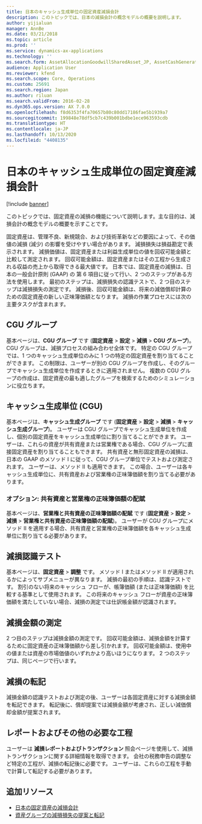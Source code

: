 ```yaml
---
title: 日本のキャッシュ生成単位の固定資産減損会計
description: このトピックでは、日本の減損会計の概念モデルの概要を説明します。
author: yijialuan
manager: AnnBe
ms.date: 03/21/2018
ms.topic: article
ms.prod: ''
ms.service: dynamics-ax-applications
ms.technology: ''
ms.search.form: AssetAllocationGoodwillSharedAsset_JP, AssetCashGeneratingUnit_JP, AssetCashGeneratingUnitGroup_JP, AssetImpairmentRecognitionMethod1_JP, AssetImpairmentRecognitionMethod2_JP
audience: Application User
ms.reviewer: kfend
ms.search.scope: Core, Operations
ms.custom: 25691
ms.search.region: Japan
ms.author: riluan
ms.search.validFrom: 2016-02-28
ms.dyn365.ops.version: AX 7.0.0
ms.openlocfilehash: f8d6353f4fa70657b80c80dd17186fae5b1939a7
ms.sourcegitcommit: 199848e78df5cb7c439b001bdbe1ece963593cdb
ms.translationtype: HT
ms.contentlocale: ja-JP
ms.lasthandoff: 10/13/2020
ms.locfileid: "4408135"
---
```

# <a name="fixed-asset-impairment-accounting-on-cash-generating-units-for-japan"></a>日本のキャッシュ生成単位の固定資産減損会計

[!include [banner](../includes/banner.md)]

このトピックでは、固定資産の減損の機能について説明します。主な目的は、減損会計の概念モデルの概要を示すことです。 

固定資産は、管理不良、新規競合、および技術革新などの要因によって、その価値の減損 (減少) の影響を受けやすい場合があります。 減損損失は損益勘定で表示されます。 減損価値は、固定資産または利益生成単位の値を回収可能金額と比較して測定されます。 回収可能金額は、固定資産またはその工程から生成される収益の売上から取得できる最大値です。 日本では、固定資産の減損は、日本の一般会計原則 (GAAP) の 第 6 項目に従って行い、2 つのステップがある方法を使用します。 最初のステップは、減損損失の認識テストで、2 つ目のステップは減損損失の測定です。 減損後、回収可能金額は、将来の減価償却計算のための固定資産の新しい正味簿価額となります。 減損の作業プロセスには次の主要タスクが含まれます。

## <a name="cgu-groups"></a>CGU グループ
基本ページは、**CGU グループ** です (**固定資産** &gt; **設定** &gt; **減損** &gt; **CGU グループ**)。 CGU グループは、減損プロセスの組み合わせ全体です。 特定の CGU グループでは、1 つのキャッシュ生成単位のみに 1 つの特定の固定資産を割り当てることができます。 この制限は、ユーザーが別の CGU グループを作成し、そのグループでキャッシュ生成単位を作成するときに適用されません。 複数の CGU グループの作成は、固定資産の最も適したグループを検索するためのシミュレーションに役立ちます。

## <a name="cash-generating-unit-cgu"></a>キャッシュ生成単位 (CGU)
基本ページは、**キャッシュ生成グループ** です (**固定資産** &gt; **設定** &gt; **減損** &gt; **キャッシュ生成グループ**)。 ユーザーは CGU グループでキャッシュ生成単位を作成し、個別の固定資産をキャッシュ生成単位に割り当てることができます。 ユーザーは、これらの資産が共有資産または営業権である場合、CGU グループに直接固定資産を割り当てることもできます。 共有資産と無形固定資産の減損は、日本の GAAP のメソッド I に従って、CGU グループ単位でテストおよび測定されます。 ユーザーは、メソッド II も適用できます。 この場合、ユーザーは各キャッシュ生成単位に、共有資産および営業権の正味簿価額を割り当てる必要があります。

### <a name="optional-allocating-the-net-book-value-of-shared-assets-and-goodwill"></a>オプション: 共有資産と営業権の正味簿価額の配賦

基本ページは、**営業権と共有資産の正味簿価額の配賦** です (**固定資産** &gt; **設定** &gt; **減損** &gt; **営業権と共有資産の正味簿価額の配賦**)。 ユーザーが CGU グループにメソッド II を適用する場合、共有資産と営業権の正味簿価額を各キャッシュ生成単位に割り当てる必要があります。

## <a name="impairment-recognition-test"></a>減損認識テスト
基本ページは、**固定資産** &gt; **調整** です。 メソッド I またはメソッド II が適用されるかによってサブメニューが異なります。 減損の最初の手順は、認識テストです。 割引のない将来のキャッシュ フローが、帳簿価額 (または正味簿価額) を比較する基準として使用されます。 この将来のキャッシュ フローが資産の正味簿価額を満たしていない場合、減損の測定では仕訳帳金額が認識されます。

## <a name="measurement-of-the-impairment-amount"></a>減損金額の測定
2 つ目のステップは減損金額の測定です。 回収可能金額は、減損金額を計算するために固定資産の正味簿価額から差し引かれます。 回収可能金額は、使用中の値または資産の市場価値のいずれかより高いほうになります。 2 つのステップは、同じページで行います。

## <a name="posting-the-impairment"></a>減損の転記
減損金額の認識テストおよび測定の後、ユーザーは各固定資産に対する減損金額を転記できます。 転記後に、償却提案では減損金額が考慮され、正しい減価償却金額が提案されます。

## <a name="reports-and-other-required-operations"></a>レポートおよびその他の必要な工程
ユーザーは **減損レポートおよびトランザクション** 照会ページを使用して、減損トランザクションに関する詳細情報を取得できます。 会社の税務申告の調整など特定の工程が、減損の転記後に必要です。 ユーザーは、これらの工程を手動で計算して転記する必要があります。

## <a name="additional-resources"></a>追加リソース
- [日本の固定資産の減損会計](apac-jpn-impairment-accounting-fixed-assets.md)
- [資産グループの減損損失の提案と転記](./tasks/propose-post-impairment-amount-cash-generating-unit.md)

